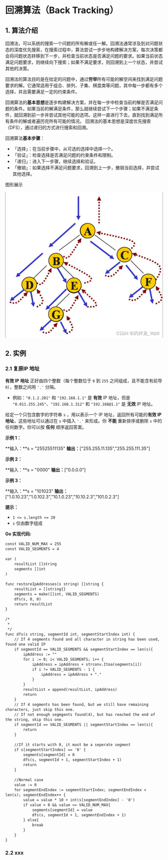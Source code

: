 # 回溯算法（Back Tracking）

## 1. 算法介绍
回溯法，可以系统的搜索一个问题的所有解或任一解。回溯法通常涉及到对问题状态的深度优先搜索，在搜索过程中，算法尝试一步步地构建解决方案，每次决策都会将问题状态转移到下一步，并检查当前状态是否满足问题的要求。如果当前状态满足问题要求，则继续向下搜索；如果不满足要求，则回溯到上一个状态，并尝试其他的决策。

回溯法的算法目的是在给定的问题中，通过**穷举**所有可能的解空间来找到满足问题要求的解。它通常适用于组合、排列、子集、棋盘类等问题，其中每一步都有多个选择，并且需要满足一定的约束条件。

回溯算法的**基本思想**是逐步构建解决方案，并在每一步中检查当前的解是否满足问题的条件。如果当前的解满足条件，那么就继续尝试下一个步骤；如果不满足条件，就回溯到前一步并尝试其他可能的选项。这样一直进行下去，直到找到满足所有条件的解或者遍历完所有可能的情况。
回溯法的基本思想是深度优先搜索（DFS），通过递归的方式进行搜索和回溯。

回溯算法**基本步骤**：
- 「选择」：在当前步骤中，从可选的选择中选择一个。
- 「验证」：检查选择是否满足问题的约束条件和限制。
- 「递归」：进入下一步骤，继续选择和验证。
- 「撤销」：如果选择不满足问题要求，回溯到上一步，撤销当前选择，并尝试其他选择。

图形展示

![enter image description here](https://github.com/xiaohuidu/algorithm/blob/master/images/af04fbf27f884eae844d356d4c9bd3ea.png)


## 2. 实例
### 2.1 复原IP 地址

**有效 IP 地址**  正好由四个整数（每个整数位于  `0`  到  `255`  之间组成，且不能含有前导  `0`），整数之间用  `'.'`  分隔。

-   例如：`"0.1.2.201"`  和 `"192.168.1.1"`  是  **有效**  IP 地址，但是  `"0.011.255.245"`、`"192.168.1.312"`  和  `"192.168@1.1"`  是  **无效**  IP 地址。

给定一个只包含数字的字符串  `s`  ，用以表示一个 IP 地址，返回所有可能的**有效 IP 地址**，这些地址可以通过在  `s`  中插入 `'.'`  来形成。你  **不能** 重新排序或删除  `s`  中的任何数字。你可以按  **任何**  顺序返回答案。

**示例 1：**

**输入：**s = "25525511135"
**输出：**["255.255.11.135","255.255.111.35"]

**示例 2：**

**输入：**s = "0000"
**输出：**["0.0.0.0"]

**示例 3：**

**输入：**s = "101023"
**输出：**["1.0.10.23","1.0.102.3","10.1.0.23","10.10.2.3","101.0.2.3"]

**提示：**

-   `1 <= s.length <= 20`
-   `s`  仅由数字组成

**Go 实现代码:**
```
const VALID_NUM_MAX = 255
const VALID_SEGMENTS = 4

var (
    resultList []string
    segments []int
)

func restoreIpAddresses(s string) []string {
    resultList = []string{}
    segments = make([]int, VALID_SEGMENTS)
    dfs(s, 0, 0)
    return resultList
}

/*
 *
 */
func dfs(s string, segmentId int, segmentStartIndex int) {
    // If 4 segments found and all character in string has been used, found one valid IP
    if segmentId == VALID_SEGMENTS && segmentStartIndex == len(s){
        ipAddress := ""
        for i := 0; i< VALID_SEGMENTS; i++ {
            ipAddress = ipAddress + strconv.Itoa(segments[i])
            if i != VALID_SEGMENTS - 1 {
                ipAddress = ipAddress + "."
            }
        }
        resultList = append(resultList, ipAddress)
        return
    }
    // If 4 segments has been found, but we still have remaining characters, just skip this one.
    // If not enough segmgents found(4), but has reached the end of the string, skip this one.
    if segmentId == VALID_SEGMENTS || segmentStartIndex == len(s){
        return
    }

    //If it starts with 0, it must be a seperate segment
    if s[segmentStartIndex] == '0' {
        segments[segmentId] = 0
        dfs(s, segmentId + 1, segmentStartIndex + 1)
        return
    }
    
    //Normal case
    value := 0
    for segmentEndIndex := segmentStartIndex; segmentEndIndex < len(s); segmentEndIndex++ {
        value = value * 10 + int(s[segmentEndIndex] - '0')
        if value > 0 && value <= VALID_NUM_MAX{
            segments[segmentId] = value
            dfs(s, segmentId + 1, segmentEndIndex + 1)
        } else{
            break
        }
    }
}
```

### 2.2 xxx
<!--stackedit_data:
eyJoaXN0b3J5IjpbLTIwNDEwMjI1NzUsMTA5MDcxMzQzNSwtNT
k0MjkwMTU2LC0xNjc4MzMzNjk4LC0xNTAyNTQ4MTMwLDIxNTIy
MzgwOCwtMTg1MzMyMjM1OV19
-->